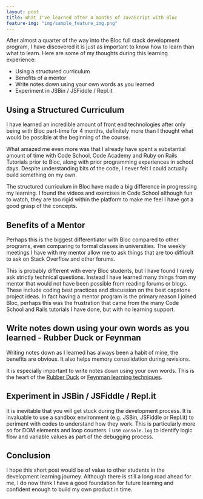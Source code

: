 ```yaml
---
layout: post
title: What I've learned after 4 months of JavaScript with Bloc
feature-img: "img/sample_feature_img.png"
---
```

After almost a quarter of the way into the Bloc full stack development program, I have discovered it is just as important to know how to learn than what to learn. Here are some of my thoughts during this learning experience:

* Using a structured curriculum
* Benefits of a mentor
* Write notes down using your own words as you learned
* Experiment in JSBin / JSFiddle / Repl.it

## Using a Structured Curriculum
I have learned an incredible amount of front end technologies after only being with Bloc part-time for 4 months, definitely more than I thought what would be possible at the beginning of the course. 

What amazed me even more was that I already have spent a substantial amount of time with Code School, Code Academy and Ruby on Rails Tutorials prior to Bloc, along with prior programming experiences in school days. Despite understanding bits of the code, I never felt I could actually build something on my own. 

The structured curriculum in Bloc have made a big difference in progressing my learning. I found the videos and exercises in Code School although fun to watch, they are too rigid within the platform to make me feel I have got a good grasp of the concepts.

## Benefits of a Mentor
Perhaps this is the biggest differentiator with Bloc compared to other programs, even comparing to formal classes in universities. The weekly meetings I have with my mentor allow me to ask things that are too difficult to ask on Stack Overflow and other forums. 

This is probably different with every Bloc students, but I have found I rarely ask strictly technical questions. Instead I have learned many things from my mentor that would not have been possible from reading forums or blogs. These include coding best practices and discussion on the best capstone project ideas. In fact having a mentor program is the primary reason I joined Bloc, perhaps this was the frustration that came from the many Code School and Rails tutorials I have done, but with no learning support.

## Write notes down using your own words as you learned - Rubber Duck or Feynman
Writing notes down as I learned has always been a habit of mine, the benefits are obvious. It also helps memory consolidation during revisions.

It is especially important to write notes down using your own words. This is the heart of the [Rubber Duck](https://en.wikipedia.org/wiki/Rubber_duck_debugging) or [Feynman learning techniques](http://mattyford.com/blog/2014/1/23/the-feynman-technique-model).

## Experiment in JSBin / JSFiddle / Repl.it
It is inevitable that you will get stuck during the development process. It is invaluable to use a sandbox environment (e.g. JSBin, JSFiddle or Repl.it) to periment with codes to understand how they work. This is particularly more so for DOM elements and loop counters. I use `console.log` to identify logic flow and variable values as part of the debugging process.

## Conclusion
I hope this short post would be of value to other students in the development learning journey. Although there is still a long road ahead for me, I do now think I have a good foundation for future learning and confident enough to build my own product in time.
